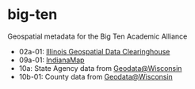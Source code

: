 # big-ten
Geospatial metadata for the Big Ten Academic Alliance

- 02a-01: [Illinois Geospatial Data Clearinghouse](http://clearinghouse.isgs.illinois.edu/)
- 09a-01: [IndianaMap](http://maps.indiana.edu/layerGallery.html)
- 10a: State Agency data from [Geodata@Wisconsin](http://maps.sco.wisc.edu/opengeoportal/)
- 10b-01: County data from [Geodata@Wisconsin](http://maps.sco.wisc.edu/opengeoportal/)



